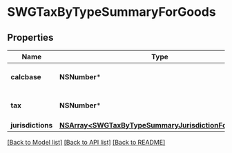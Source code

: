 # SWGTaxByTypeSummaryForGoods

## Properties
Name | Type | Description | Notes
------------ | ------------- | ------------- | -------------
**calcbase** | **NSNumber*** | sum of all lines calcbase | [optional] 
**tax** | **NSNumber*** | sum of referenced tax value | [optional] 
**jurisdictions** | [**NSArray&lt;SWGTaxByTypeSummaryJurisdictionForGoods&gt;***](SWGTaxByTypeSummaryJurisdictionForGoods.md) |  | [optional] 

[[Back to Model list]](../README.md#documentation-for-models) [[Back to API list]](../README.md#documentation-for-api-endpoints) [[Back to README]](../README.md)


